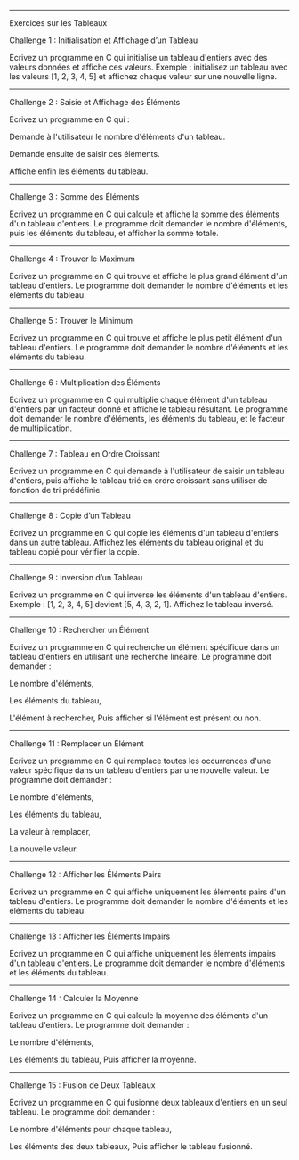 
---

Exercices sur les Tableaux

Challenge 1 : Initialisation et Affichage d’un Tableau

Écrivez un programme en C qui initialise un tableau d'entiers avec des valeurs données et affiche ces valeurs.
Exemple : initialisez un tableau avec les valeurs [1, 2, 3, 4, 5] et affichez chaque valeur sur une nouvelle ligne.


---

Challenge 2 : Saisie et Affichage des Éléments

Écrivez un programme en C qui :

Demande à l'utilisateur le nombre d'éléments d'un tableau.

Demande ensuite de saisir ces éléments.

Affiche enfin les éléments du tableau.



---

Challenge 3 : Somme des Éléments

Écrivez un programme en C qui calcule et affiche la somme des éléments d'un tableau d'entiers.
Le programme doit demander le nombre d'éléments, puis les éléments du tableau, et afficher la somme totale.


---

Challenge 4 : Trouver le Maximum

Écrivez un programme en C qui trouve et affiche le plus grand élément d'un tableau d'entiers.
Le programme doit demander le nombre d'éléments et les éléments du tableau.


---

Challenge 5 : Trouver le Minimum

Écrivez un programme en C qui trouve et affiche le plus petit élément d'un tableau d'entiers.
Le programme doit demander le nombre d'éléments et les éléments du tableau.


---

Challenge 6 : Multiplication des Éléments

Écrivez un programme en C qui multiplie chaque élément d'un tableau d'entiers par un facteur donné et affiche le tableau résultant.
Le programme doit demander le nombre d'éléments, les éléments du tableau, et le facteur de multiplication.


---

Challenge 7 : Tableau en Ordre Croissant

Écrivez un programme en C qui demande à l'utilisateur de saisir un tableau d'entiers, puis affiche le tableau trié en ordre croissant sans utiliser de fonction de tri prédéfinie.


---

Challenge 8 : Copie d’un Tableau

Écrivez un programme en C qui copie les éléments d'un tableau d'entiers dans un autre tableau.
Affichez les éléments du tableau original et du tableau copié pour vérifier la copie.


---

Challenge 9 : Inversion d’un Tableau

Écrivez un programme en C qui inverse les éléments d'un tableau d'entiers.
Exemple : [1, 2, 3, 4, 5] devient [5, 4, 3, 2, 1].
Affichez le tableau inversé.


---

Challenge 10 : Rechercher un Élément

Écrivez un programme en C qui recherche un élément spécifique dans un tableau d'entiers en utilisant une recherche linéaire.
Le programme doit demander :

Le nombre d'éléments,

Les éléments du tableau,

L'élément à rechercher,
Puis afficher si l'élément est présent ou non.



---

Challenge 11 : Remplacer un Élément

Écrivez un programme en C qui remplace toutes les occurrences d'une valeur spécifique dans un tableau d'entiers par une nouvelle valeur.
Le programme doit demander :

Le nombre d'éléments,

Les éléments du tableau,

La valeur à remplacer,

La nouvelle valeur.



---

Challenge 12 : Afficher les Éléments Pairs

Écrivez un programme en C qui affiche uniquement les éléments pairs d'un tableau d'entiers.
Le programme doit demander le nombre d'éléments et les éléments du tableau.


---

Challenge 13 : Afficher les Éléments Impairs

Écrivez un programme en C qui affiche uniquement les éléments impairs d'un tableau d'entiers.
Le programme doit demander le nombre d'éléments et les éléments du tableau.


---

Challenge 14 : Calculer la Moyenne

Écrivez un programme en C qui calcule la moyenne des éléments d'un tableau d'entiers.
Le programme doit demander :

Le nombre d'éléments,

Les éléments du tableau,
Puis afficher la moyenne.



---

Challenge 15 : Fusion de Deux Tableaux

Écrivez un programme en C qui fusionne deux tableaux d'entiers en un seul tableau.
Le programme doit demander :

Le nombre d'éléments pour chaque tableau,

Les éléments des deux tableaux,
Puis afficher le tableau fusionné.
